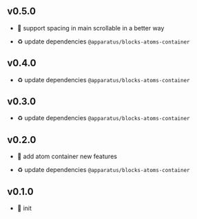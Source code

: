## v0.5.0

* 🌱 support spacing in main scrollable in a better way

* ♻️ update dependencies `@apparatus/blocks-atoms-container`

## v0.4.0

* ♻️ update dependencies `@apparatus/blocks-atoms-container`

## v0.3.0

* ♻️ update dependencies `@apparatus/blocks-atoms-container`

## v0.2.0

* 🌱 add atom container new features

* ♻️ update dependencies `@apparatus/blocks-atoms-container`

## v0.1.0

* 🐣 init

